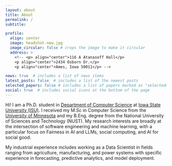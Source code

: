 ```yaml
---
layout: about
title: About
permalink: /
subtitle:

profile:
  align: center
  image: headshot-new.jpg
  image_circular: false # crops the image to make it circular
  address: >
    <!-- <p> align="center">116 A Atanasoff Hall</p>
    <p align="center">2434 Osborn Dr.</p>
    <p align="center">Ames, Iowa 50011</p> -->

news: true  # includes a list of news items
latest_posts: false  # includes a list of the newest posts
selected_papers: false # includes a list of papers marked as "selected={true}"
social: true  # includes social icons at the bottom of the page
---
```


Hi! I am a Ph.D. student in [Department of Computer Science](https://www.cs.iastate.edu/) at [Iowa State University (ISU)](https://www.iastate.edu/). I received my M.Sc in Computer Science from the [University of Minnesota](https://www.d.umn.edu/) and my B.Eng. degree from the National University of Sciences and Technology (NUST). My research interests are broadly at the intersection of software engineering and machine learning, with a particular focus on Fairness in AI and LLMs, social computing, and AI for social good. 

My industrial experience includes working as a Data Scientist in fields ranging from agriculture, manufacturing, and power systems with specific experience in forecasting, predictive analytics, and model deployment.

